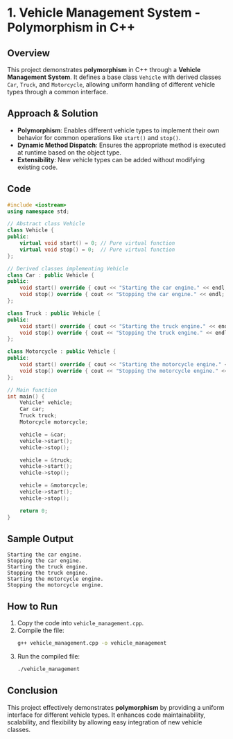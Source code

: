 # 1. Vehicle Management System - Polymorphism in C++

## Overview
This project demonstrates **polymorphism** in C++ through a **Vehicle Management System**. It defines a base class `Vehicle` with derived classes `Car`, `Truck`, and `Motorcycle`, allowing uniform handling of different vehicle types through a common interface.

## Approach & Solution
- **Polymorphism**: Enables different vehicle types to implement their own behavior for common operations like `start()` and `stop()`.
- **Dynamic Method Dispatch**: Ensures the appropriate method is executed at runtime based on the object type.
- **Extensibility**: New vehicle types can be added without modifying existing code.

## Code
```cpp
#include <iostream>
using namespace std;

// Abstract class Vehicle
class Vehicle {
public:
    virtual void start() = 0; // Pure virtual function
    virtual void stop() = 0;  // Pure virtual function
};

// Derived classes implementing Vehicle
class Car : public Vehicle {
public:
    void start() override { cout << "Starting the car engine." << endl; }
    void stop() override { cout << "Stopping the car engine." << endl; }
};

class Truck : public Vehicle {
public:
    void start() override { cout << "Starting the truck engine." << endl; }
    void stop() override { cout << "Stopping the truck engine." << endl; }
};

class Motorcycle : public Vehicle {
public:
    void start() override { cout << "Starting the motorcycle engine." << endl; }
    void stop() override { cout << "Stopping the motorcycle engine." << endl; }
};

// Main function
int main() {
    Vehicle* vehicle;
    Car car;
    Truck truck;
    Motorcycle motorcycle;

    vehicle = &car;
    vehicle->start();
    vehicle->stop();

    vehicle = &truck;
    vehicle->start();
    vehicle->stop();

    vehicle = &motorcycle;
    vehicle->start();
    vehicle->stop();

    return 0;
}
```

## Sample Output
```
Starting the car engine.
Stopping the car engine.
Starting the truck engine.
Stopping the truck engine.
Starting the motorcycle engine.
Stopping the motorcycle engine.
```

## How to Run
1. Copy the code into `vehicle_management.cpp`.
2. Compile the file:
   ```bash
   g++ vehicle_management.cpp -o vehicle_management
   ```
3. Run the compiled file:
   ```bash
   ./vehicle_management
   ```

## Conclusion
This project effectively demonstrates **polymorphism** by providing a uniform interface for different vehicle types. It enhances code maintainability, scalability, and flexibility by allowing easy integration of new vehicle classes.

